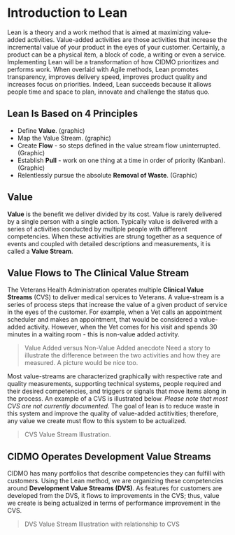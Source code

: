 # Introduction to Lean

Lean is a theory and a work method that is aimed at maximizing value-added activities. Value-added activities are those activities that increase the incremental value of your product in the eyes of your customer. Certainly, a product can be a physical item, a block of code, a writing or even a service. Implementing Lean will be a transformation of how CIDMO prioritizes and performs work. When overlaid with Agile methods, Lean promotes transparency, improves delivery speed, improves product quality and increases focus on priorities. Indeed, Lean succeeds because it allows people time and space to plan, innovate and challenge the status quo.

## Lean Is Based on 4 Principles

- Define **Value**. (graphic)
- Map the Value Stream. (graphic)
- Create **Flow** - so steps defined in the value stream flow uninterrupted. (Graphic)
- Establish **Pull** - work on one thing at a time in order of priority (Kanban). (Graphic)
- Relentlessly pursue the absolute **Removal of Waste**. (Graphic)

## Value 

**Value** is the benefit we deliver divided by its cost. Value is rarely delivered by a single person with a single action. Typically value is delivered with a series of activities conducted by multiple people with different competencies. When these activities are strung together as a sequence of events and coupled with detailed descriptions and measurements, it is called a **Value Stream**.

## Value Flows to The Clinical Value Stream

The Veterans Health Administration operates multiple **Clinical Value Streams** (CVS) to deliver medical services to Veterans. A value-stream is a series of process steps that increase the value of a given product of service in the eyes of the customer. For example, when a Vet calls an appointment scheduler and makes an appointment, that would be considered a value-added activity. However, when the Vet comes for his visit and spends 30 minutes in a waiting room - this is non-value added activity.

> Value Added versus Non-Value Added anecdote
> Need a story to illustrate the difference between the two activities and how they are measured.
> A picture would be nice too.

Most value-streams are characterized graphically with respective rate and quality measurements, supporting technical systems, people required and their desired competencies, and triggers or signals that move items along in the process.  An example of a CVS is illustrated below.  _Please note that most CVS are not currently documented._ The goal of lean is to reduce waste in this system and improve the quality of value-added actitivities; therefore, any value we create must flow to this system to be actualized.

> CVS Value Stream Illustration.

## CIDMO Operates Development Value Streams

CIDMO has many portfolios that describe competencies they can fulfill with customers. Using the Lean method, we are organizing these competencies around **Development Value Streams (DVS)**. As features for customers are developed from the DVS, it flows to improvements in the CVS; thus, value we create is being actualized in terms of performance improvement in the CVS.

> DVS Value Stream Illustration with relationship to CVS
